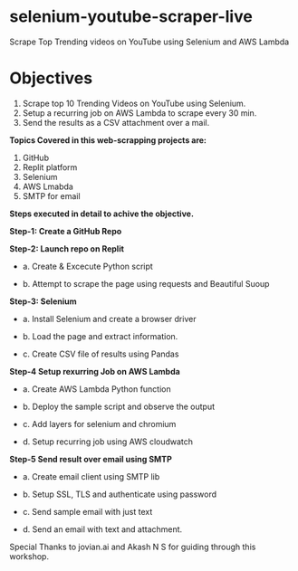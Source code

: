 # selenium-youtube-scraper-live
Scrape Top Trending videos on YouTube using Selenium and AWS Lambda 

# Objectives

1.  Scrape top 10 Trending Videos on YouTube using Selenium.
2.  Setup a recurring job on AWS Lambda to scrape every 30 min.
3.  Send the results as a CSV attachment over a mail.

**Topics Covered in this web-scrapping projects are:**
1. GitHub 
2. Replit platform 
3. Selenium
4. AWS Lmabda
5. SMTP for email 

**Steps executed in detail to achive the objective.**

**Step-1: Create a GitHub Repo**

**Step-2: Launch repo on Replit**

  - a. Create & Excecute Python script 
  
  - b. Attempt to scrape the page using requests and Beautiful Suoup
  
**Step-3: Selenium**

 - a. Install Selenium and create a browser driver
  
 - b. Load the page and extract information.
  
 - c. Create CSV file of results using Pandas
  
**Step-4 Setup rexurring Job on AWS Lambda**

- a. Create AWS Lambda Python function
  
- b. Deploy the sample script and observe the output
  
- c. Add layers for selenium and chromium
  
- d. Setup recurring job using AWS cloudwatch
  
**Step-5 Send result over email using SMTP**
-  a. Create email client using SMTP lib
  
-  b. Setup SSL, TLS and authenticate using password
  
-  c. Send sample email with just text
  
- d. Send an email with text and attachment.
  
  
Special Thanks to jovian.ai and Akash N S for guiding through this workshop.

